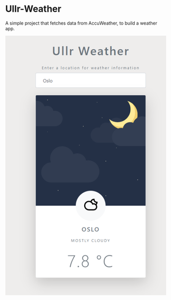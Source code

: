 # Ullr-Weather

A simple project that fetches data from AccuWeather, to build a weather app.

![Image of the app](/images/UllrWeather.PNG)

